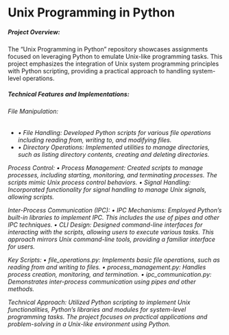 # Unix Programming in Python

<h5>Project Overview:</h5>
The “Unix Programming in Python” repository showcases assignments focused on leveraging Python to emulate Unix-like programming tasks. This project emphasizes the integration of Unix system programming principles with Python scripting, providing a practical approach to handling system-level operations.

<h5>Technical Features and Implementations:</h5>
<h6>File Manipulation:<h6>
<ul>
<li>• File Handling: Developed Python scripts for various file operations including reading from, writing to, and modifying files. </li>
<li> • Directory Operations: Implemented utilities to manage directories, such as listing directory contents, creating and deleting  directories.</li>
</ul>
Process Control:
• Process Management: Created scripts to manage processes, including starting, monitoring, and terminating processes. The scripts mimic Unix process control behaviors.
• Signal Handling: Incorporated functionality for signal handling to manage Unix signals, allowing scripts.

Inter-Process Communication (IPC):
• IPC Mechanisms: Employed Python’s built-in libraries to implement IPC. This includes the use of pipes and other IPC techniques.
• CLI Design: Designed command-line interfaces for interacting with the scripts, allowing users to execute various tasks. This approach mirrors Unix command-line tools, providing a familiar interface for users.

Key Scripts:
• file_operations.py: Implements basic file operations, such as reading from and writing to files.
• process_management.py: Handles process creation, monitoring, and termination.
• ipc_communication.py: Demonstrates inter-process communication using pipes and other methods.

Technical Approach:
Utilized Python scripting to implement Unix functionalities, Python’s libraries and modules for system-level programming tasks. The project focuses on practical applications and problem-solving in a Unix-like environment using Python.

